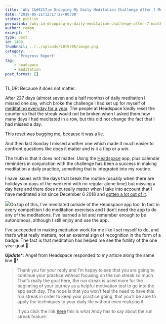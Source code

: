 ```yaml
---
title: 'Why I&#8217;m Dropping My Daily Meditation Challenge After 7 Months of Daily Practice'
date: '2019-05-21T12:17:27+00:00'
status: publish
permalink: /why-im-dropping-my-daily-meditation-challenge-after-7-months-of-daily-practice
author: ramon
excerpt: ''
type: post
id: 1403
thumbnail: ../../uploads/2019/05/image.png
category:
    - 'Progress Report'
tag:
    - headspace
    - meditation
post_format: []
---
```

TL;DR: Because it does not matter.

After 227 days (almost seven and a half months) of daily meditation I missed one day, which broke the challenge I had set up for myself of [meditating everyday for a year](https://ramonsuarez.com/meditate-every-day-for-a-year/). The people at Headspace kindly reset the counter so that the streak would not be broken when I asked them how many days I had meditated in a row, but this did not change the fact that I had missed a day.

This reset was bugging me, because it was a lie.

And then last Sunday I missed another one which made it much easier to confront questions like does it matter and is it a flop or a win.

The truth is that it does not matter. Using the [Headspace](https://www.headspace.com/) app, plus calendar reminders in conjunction with the challenge has been a success in making meditation a daily practice, something that is integrated into my routine.

I have issues with the days that break the routine (usually when there are holidays or days of the weekend with no regular alone time) but missing a day here and there does not really matter when I take into account that I have meditated a lot since December 6 2018 and [gotten a lot out of it](https://ramonsuarez.com/meditated-for-100-days/).

![](/uploads/2019/05/image.png)On top of this, I’ve meditated outside of the Headspace app too. In fact in every competition I do meditation exercises and I don’t need the app to do any of the meditations. I’ve learned a lot and remember enough to be autonomous, although I still enjoy and use the app.

I’ve succeeded in making mediation work for me like I set myself to do, and that’s what really matters, not an external sign of recognition in the form of a badge. The fact is that meditation has helped me see the futility of the one year goal 🙂

***Update****: Angel from Headspace responded to my article along the same line 🙂*

> Thank you for your reply and I’m happy to see that you are going to continue your practice without focusing on the run streak so much. That’s really the goal here, the run streak is used more for the beginning of your journey as a helpful motivation tool to go into the app each day. The hope is that you won’t feel the need to have this run streak in order to keep your practice going, that you’ll be able to apply the techniques to your daily life without even realizing it.   
>   
> If you click the link [here](https://www.headspace.com/blog/2019/02/25/building-a-meditation-practice/) this is what Andy has to say about the run streak feature.